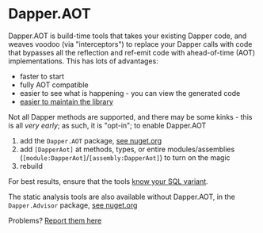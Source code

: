 # Dapper.AOT

Dapper.AOT is build-time tools that takes your existing Dapper code, and weaves voodoo (via "interceptors") to replace your Dapper calls with
code that bypasses all the reflection and ref-emit code with ahead-of-time (AOT) implementations. This has lots of advantages:

- faster to start
- fully AOT compatible
- easier to see what is happening - you can view the generated code
- [easier to maintain the library](https://github.com/DapperLib/Dapper/issues/1909)

Not all Dapper methods are supported, and there may be some kinks - this is all *very early*; as such, it is "opt-in"; to enable Dapper.AOT

1. add the `Dapper.AOT` package, [see nuget.org](https://www.nuget.org/packages/Dapper.AOT#package-reference)
2. add `[DapperAot]` at methods, types, or entire modules/assemblies (`[module:DapperAot]`/`[assembly:DapperAot]`) to turn on the magic
3. rebuild

For best results, ensure that the tools [know your SQL variant](/sqlsyntax).

The static analysis tools are also available without Dapper.AOT, in the `Dapper.Advisor` package, [see nuget.org](https://www.nuget.org/packages/Dapper.Advisor#package-reference)

Problems? [Report them here](https://github.com/DapperLib/DapperAOT/issues)